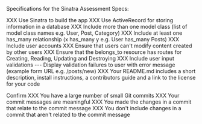Specifications for the Sinatra Assessment
Specs:

XXX Use Sinatra to build the app
XXX Use ActiveRecord for storing information in a database
XXX Include more than one model class (list of model class names e.g. User, Post, Category)
XXX Include at least one has_many relationship (x has_many y e.g. User has_many Posts)
XXX Include user accounts
XXX Ensure that users can't modify content created by other users
XXX Ensure that the belongs_to resource has routes for Creating, Reading, Updating and Destroying
XXX Include user input validations
--- Display validation failures to user with error message (example form URL e.g. /posts/new)
XXX Your README.md includes a short description, install instructions, a contributors guide and a link to the license for your code

Confirm
XXX You have a large number of small Git commits
XXX Your commit messages are meaningful
XXX You made the changes in a commit that relate to the commit message
XXX You don't include changes in a commit that aren't related to the commit message